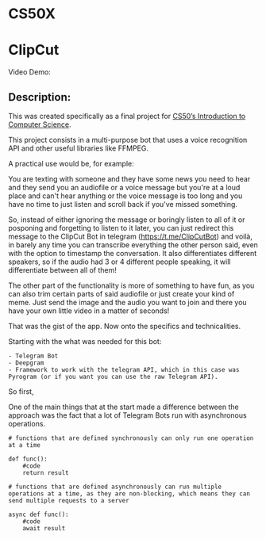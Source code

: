 # CS50X
 
# **ClipCut**
Video Demo:

##     Description:
This was created specifically as a final project for [CS50’s Introduction to Computer Science](https://cs50.harvard.edu/x/2022/). 

This project consists in a multi-purpose bot that uses a voice recognition API and other useful libraries like FFMPEG.

A practical use would be, for example:

You are texting with someone and they have some news you need to hear and they send you an audiofile or a voice message but you're at a loud place and can't hear anything or the voice message is too long and you have no time to just listen and scroll back if you've missed something. 

So, instead of either ignoring the message or boringly listen to all of it or posponing and forgetting to listen to it later, you can just redirect this message to the ClipCut Bot in telegram (https://t.me/ClipCutBot) and voilà, in barely any time you can transcribe everything the other person said, even with the option to timestamp the conversation. It also differentiates different speakers, so if the audio had 3 or 4 different people speaking, it will differentiate between all of them!

The other part of the functionality is more of something to have fun, as you can also trim certain parts of said audiofile or just create your kind of meme. Just send the image and the audio you want to join and there you have your own little video in a matter of seconds!

That was the gist of the app. Now onto the specifics and technicalities.

Starting with the what was needed for this bot:

    - Telegram Bot
    - Deepgram
    - Framework to work with the telegram API, which in this case was Pyrogram (or if you want you can use the raw Telegram API).

So first, 

One of the main things that at the start made a difference between the approach was the fact that a lot of Telegram Bots run with asynchronous operations.

```
# functions that are defined synchronously can only run one operation at a time 

def func():
    #code
    return result
```

```
# functions that are defined asynchronously can run multiple operations at a time, as they are non-blocking, which means they can send multiple requests to a server

async def func():
    #code
    await result
```
